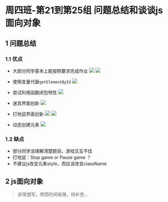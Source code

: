 # 周四班-第21到第25组 问题总结和谈谈js面向对象

## 1 问题总结

### 1.1 优点

* 大部分同学基本上能按照要求完成作业
![](http://ww3.sinaimg.cn/large/ed796d65gw1ey4in4xccjj210k0xwdip.jpg)
![](http://ww3.sinaimg.cn/large/ed796d65gw1ey4imt4hkrj21fq0u4ae6.jpg)

* 使用变量代替`getElementById`
![](http://ww4.sinaimg.cn/large/ed796d65gw1ey4io5lkvij20le03i3z9.jpg)

* 尝试利用函数闭包特性
![](http://ww2.sinaimg.cn/large/ed796d65gw1ey4ipqdh9sj20vy0k6wkw.jpg)

* 迷宫界面创新
![](http://ww3.sinaimg.cn/large/ed796d65gw1ey4isju1wjj211q0xejyd.jpg)

* 打地鼠界面创新
![](http://ww1.sinaimg.cn/large/ed796d65gw1ey4iumutvij212c0zg17z.jpg)
![](http://ww4.sinaimg.cn/large/ed796d65gw1ey4ivclo0jj20zw0yyabz.jpg)

* 动态创建元素
![](http://ww4.sinaimg.cn/large/ed796d65gw1ey4ix5ff9lj20s806i40u.jpg)

### 1.2 缺点

* 部分同学没理解清楚题目，游戏交互不佳
* 打地鼠：Stop game or Pause game ？
* 不建议js改变元素style，而应该改变className

## 2 js面向对象

> 非常想写，然而时间有限，待补充...